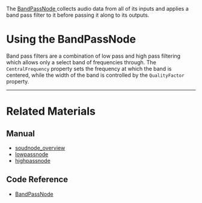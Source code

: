 The [ BandPassNode ](https://github.com/ZilchEngine/ZilchDocs/blob/master/code_reference/class_reference/bandpassnode.markdown) collects audio data from all of its inputs and applies a band pass filter to it before passing it along to its outputs. 

 # Using the BandPassNode

Band pass filters are a combination of low pass and high pass filtering which allows only a select band of frequencies through. The `CentralFrequency` property sets the frequency at which the band is centered, while the width of the band is controlled by the `QualityFactor` property.

---
 # Related Materials
 ## Manual
- [soudnode_overview](https://github.com/ZilchEngine/ZilchDocs/blob/master/zilch_editor_documentation/zilchmanual/audio/soundnode/soudnode_overview.markdown)
- [lowpassnode](https://github.com/ZilchEngine/ZilchDocs/blob/master/zilch_editor_documentation/zilchmanual/audio/soundnode/lowpassnode.markdown)
- [highpassnode](https://github.com/ZilchEngine/ZilchDocs/blob/master/zilch_editor_documentation/zilchmanual/audio/soundnode/highpassnode.markdown)

 ## Code Reference
- [ BandPassNode ](https://github.com/ZilchEngine/ZilchDocs/blob/master/code_reference/class_reference/bandpassnode.markdown) 

 